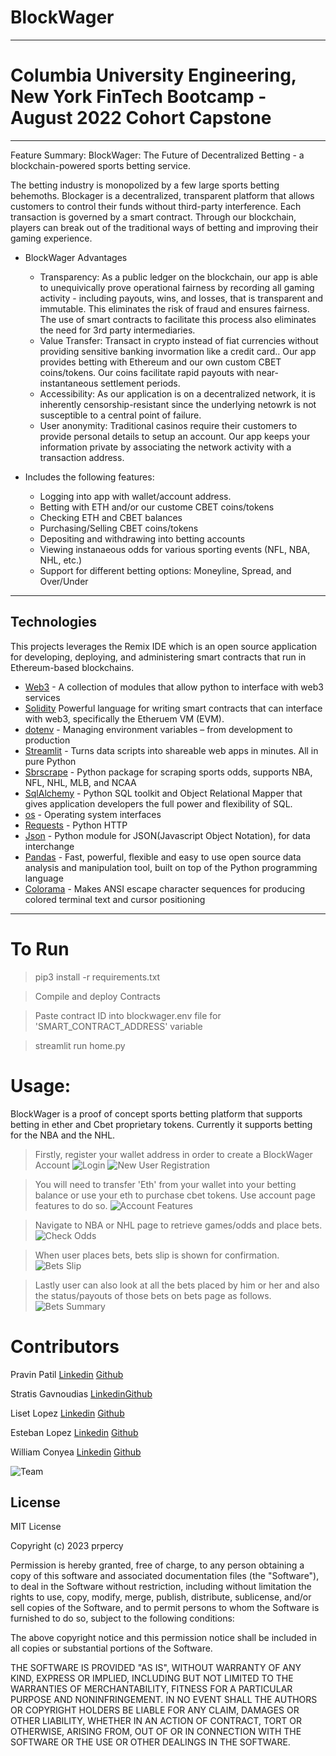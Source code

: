 # BlockWager

---
# Columbia University Engineering, New York FinTech Bootcamp - August 2022 Cohort Capstone
---


Feature Summary: BlockWager: The Future of Decentralized Betting - a blockchain-powered sports betting service.  

The betting industry is monopolized by a few large sports betting behemoths.  Blockager is a decentralized, transparent platform that allows customers to control their funds without third-party interference.  Each transaction is governed by a smart contract.  Through our blockchain, players can break out of the traditional ways of betting and improving their gaming experience.

- BlockWager Advantages
    - Transparency: As a public ledger on the blockchain, our app is able to unequivically prove operational fairness by recording all gaming activity - including payouts, wins, and losses, that is transparent and immutable. This eliminates the risk of fraud and ensures fairness.  The use of smart contracts to facilitate this process also eliminates the need for 3rd party intermediaries.
    - Value Transfer: Transact in crypto instead of fiat currencies without providing sensitive banking invormation like a credit card..  Our app provides betting with Ethereum and our own custom CBET coins/tokens.  Our coins facilitate rapid payouts with near-instantaneous settlement periods.
    - Accessibility: As our application is on a decentralized network, it is inherently censorship-resistant since the underlying netowrk is not susceptible to a central point of failure.
    - User anonymity: Traditional casinos require their customers to provide personal details to setup an account.  Our app keeps your information private by associating the network activity with a transaction address.

- Includes the following features:
    - Logging into app with wallet/account address.
    - Betting with ETH and/or our custome CBET coins/tokens
    - Checking ETH and CBET balances
    - Purchasing/Selling CBET coins/tokens
    - Depositing and withdrawing into betting accounts
    - Viewing instanaeous odds for various sporting events (NFL, NBA, NHL, etc.)
    - Support for different betting options: Moneyline, Spread, and Over/Under

---

## Technologies

This projects leverages the Remix IDE which is an open source application for developing, deploying, and administering smart contracts that run in Ethereum-based blockchains. 
- [Web3](https://en.wikipedia.org/wiki/Web3#:~:text=A%20policy%20brief%20published%20by,%2C%20smart%20contracts%20and%20cryptocurrencies.%22) - A collection of modules that allow python to interface with web3 services
- [Solidity](https://soliditylang.org/) Powerful language for writing smart contracts that can interface with web3, specifically the Etheruem VM (EVM).
- [dotenv](https://www.dotenv.org/) - Managing environment variables – from development to production
- [Streamlit](https://streamlit.io/) - Turns data scripts into shareable web apps in minutes.  All in pure Python
- [Sbrscrape](https://github.com/SharpChiCity/SBRscraper) - Python package for scraping sports odds, supports NBA, NFL, NHL, MLB, and NCAA
- [SqlAlchemy](https://www.sqlalchemy.org/) - Python SQL toolkit and Object Relational Mapper that gives application developers the full power and flexibility of SQL.
- [os](https://docs.python.org/3/library/os.html) - Operating system interfaces
- [Requests](https://pypi.org/project/requests/) - Python HTTP
- [Json](https://docs.python.org/3/library/json.html) - Python module for JSON(Javascript Object Notation), for data interchange
- [Pandas](https://pandas.pydata.org/) -  Fast, powerful, flexible and easy to use open source data analysis and manipulation tool, built on top of the Python programming language
- [Colorama](https://pypi.org/project/colorama/) -  Makes ANSI escape character sequences for producing colored terminal text and cursor positioning

---


# To Run 
> pip3 install -r requirements.txt

> Compile and deploy Contracts

> Paste contract ID into blockwager.env file for 'SMART_CONTRACT_ADDRESS' variable

> streamlit run home.py

# Usage:
BlockWager is a proof of concept sports betting platform that supports betting in ether and Cbet proprietary tokens. Currently it supports betting for the NBA and the NHL. 
>Firstly, register your wallet address in order to create a BlockWager Account
![Login](images/results/login.png)
![New User Registration](images/results/new_user_registration.png)

> You will need to transfer 'Eth' from your wallet into your betting balance or use your eth to purchase cbet tokens. Use account page features to do so.
![Account Features](images/results/account_features.png)

> Navigate to NBA or NHL page to retrieve games/odds and place bets.
![Check Odds](images/results/place_bets.png)

> When user places bets, bets slip is shown for confirmation.
![Bets Slip](images/results/placed_bets.png)

> Lastly user can also look at all the bets placed by him or her and also the status/payouts of those bets on bets page as follows.
![Bets Summary](images/results/bets_summary.png)


# Contributors 

Pravin Patil [Linkedin](https://www.linkedin.com/in/pravin-patil-5880301/) [Github](https://github.com/prpercy)

Stratis Gavnoudias [Linkedin](https://www.linkedin.com/in/stratis-gavnoudias-465b527/)[Github](https://github.com/sgavnoudias)

Liset Lopez [Linkedin](https://www.linkedin.com/in/liset-l-a273261a7/) [Github](https://github.com/lisetlopez)

Esteban Lopez [Linkedin](https://www.linkedin.com/in/estebandlopez/) [Github](https://github.com/Esteban-D-Lopez)

William Conyea [Linkedin](https://www.linkedin.com/in/william-conyea-3666a7172/) [Github](https://github.com/willco-1)

![Team](images/results/team.png)


## License

MIT License

Copyright (c) 2023 prpercy

Permission is hereby granted, free of charge, to any person obtaining a copy
of this software and associated documentation files (the "Software"), to deal
in the Software without restriction, including without limitation the rights
to use, copy, modify, merge, publish, distribute, sublicense, and/or sell
copies of the Software, and to permit persons to whom the Software is
furnished to do so, subject to the following conditions:

The above copyright notice and this permission notice shall be included in all
copies or substantial portions of the Software.

THE SOFTWARE IS PROVIDED "AS IS", WITHOUT WARRANTY OF ANY KIND, EXPRESS OR
IMPLIED, INCLUDING BUT NOT LIMITED TO THE WARRANTIES OF MERCHANTABILITY,
FITNESS FOR A PARTICULAR PURPOSE AND NONINFRINGEMENT. IN NO EVENT SHALL THE
AUTHORS OR COPYRIGHT HOLDERS BE LIABLE FOR ANY CLAIM, DAMAGES OR OTHER
LIABILITY, WHETHER IN AN ACTION OF CONTRACT, TORT OR OTHERWISE, ARISING FROM,
OUT OF OR IN CONNECTION WITH THE SOFTWARE OR THE USE OR OTHER DEALINGS IN THE
SOFTWARE.
